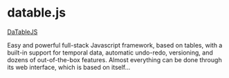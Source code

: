 # datable.js
[DaTableJS](http://netmask.it/DaTable.jpg)

Easy and powerful full-stack Javascript framework, based on tables, with a built-in support for temporal data, automatic undo-redo, versioning, and dozens of out-of-the-box features. Almost everything can be done through its web interface, which is based on itself...
